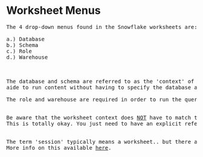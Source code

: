 # Worksheet Menus

<pre>
The 4 drop-down menus found in the Snowflake worksheets are:  

a.) Database  
b.) Schema  
c.) Role  
d.) Warehouse  



The database and schema are referred to as the 'context' of the worksheet and serve as an optional 
aide to run content without having to specify the database and schema within the code explicitly. 

The role and warehouse are required in order to run the query and return a result.


Be aware that the worksheet context does <ins>NOT</ins> have to match the data source within the query you want to interact with.
This is totally okay. You just need to have an explicit reference to the data source you're attempting to query within the worksheet.


The term 'session' typically means a worksheet.. but there are other nuances.
More info on this available <a href="https://docs.snowflake.com/en/user-guide/session-policies">here</a>.
</pre>
